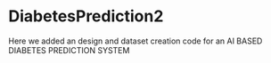 # DiabetesPrediction2
Here we added an design and dataset creation code for an AI BASED DIABETES PREDICTION SYSTEM
